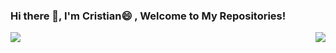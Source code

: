 ### Hi there 👋, I'm Cristian😄 , Welcome to My Repositories!
<div>
<img align="right" src='https://github-readme-stats.vercel.app/api/top-langs/?username=SrCristian2&hide_progress=true'>
<img  align="left" src='https://github-readme-stats.vercel.app/api?username=SrCristian2&show_icons=true&theme=radical'> 
</div>



<!--
**SrCristian2/SrCristian2** is a ✨ _special_ ✨ repository because its `README.md` (this file) appears on your GitHub profile.

Here are some ideas to get you started:

- 🔭 I’m currently working on ...
- 🌱 I’m currently learning ...
- 👯 I’m looking to collaborate on ...
- 🤔 I’m looking for help with ...
- 💬 Ask me about ...
- 📫 How to reach me: ...
- 😄 Pronouns: ...
- ⚡ Fun fact: ...
-->
